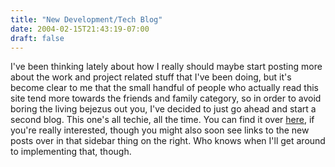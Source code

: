 ```yaml
---
title: "New Development/Tech Blog"
date: 2004-02-15T21:43:19-07:00
draft: false
---
```


I've been thinking lately about how I really should maybe start posting more about the work and project related stuff that I've been doing, but it's become clear to me that the small handful of people who actually read this site tend more towards the friends and family category, so in order to avoid boring the living bejezus out you, I've decided to just go ahead and start a second blog. This one's all techie, all the time. You can find it over [here](https://web.archive.org/web/20040403125935/http://opposable-thumbs.net/devblog/ "Opposable Thumbs Development Blog"), if you're really interested, though you might also soon see links to the new posts over in that sidebar thing on the right. Who knows when I'll get around to implementing that, though.
